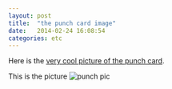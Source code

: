 ```yaml
---
layout: post
title:  "the punch card image"
date:   2014-02-24 16:08:54
categories: etc
---
```


Here is the [very cool picture of the punch card](https://eclectictechcarnival.org/etc-punch.jpg).

This is the picture ![punch pic](https://eclectictechcarnival.org/etc-punch.jpg "punch card: /ETC")
